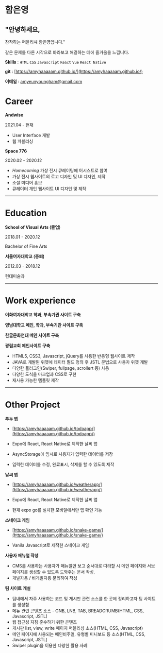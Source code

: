 # 함은영

## "안녕하세요,
 창작하는 퍼블리셔 함은영입니다."

같은 문제를 다른 시각으로 바라보고 해결하는 데에 즐거움을 느낍니다. 


**Skills** : `HTML` `CSS` `Javascript` `React` `Vue` `React Native`

**git** : [https://amyhaaaaam.github.io/](https://amyhaaaaam.github.io/)

**이메일** : amyeunyoungham@gmail.com

# **Career**

**Andwise**

2021.04 - 현재

- User Interface 개발
- 웹 퍼블리싱


**Space 776**

2020.02 - 2020.12

- *Homecoming* 가상 전시 큐레이팅에 어시스트로 참여
- 가상 전시 웹사이트의 로고 디자인 및 UI 디자인, 제작
- 소셜 미디어 홍보
- 큐레이터 개인 웹사이트 UI 디자인 및 제작

---

# **Education**

**School of Visual Arts (졸업)**

2018.01 - 2020.12

Bachelor of Fine Arts  


**서울여자대학교 (중퇴)**

2012.03 - 2018.12

현대미술과

---

# Work experience

**이화여자대학교 학과, 부속기관 사이트 구축** 

**영남대학교 메인, 학과, 부속기관 사이트 구축** 

**한글문화연대 메인 사이트 구축** 

**광림교회 메인사이트 구축**

- HTML5, CSS3, Javascript, jQuery를 사용한 반응형 웹사이트 제작
- JAVA로 개발된 위젯에 데이터 필드 정의 후 JSTL 문법으로 사용자 위젯 개발
- 다양한 플러그인(Swiper, fullpage, scrollert 등) 사용
- 다양한 도식을 마크업과 CSS로 구현
- 재사용 가능한 템플릿 제작


---

# Other Project

**투두 앱**

- [https://amyhaaaaam.github.io/todoapp/](https://amyhaaaaam.github.io/todoapp/)

- Expo에 React, React Native로 제작한 날씨 앱
- AsyncStorage에 임시로 사용자가 입력한 데이터를 저장
- 입력한 데이터를 수정, 완료표시, 삭제를 할 수 있도록 제작

**날씨 앱** 

- [https://amyhaaaaam.github.io/weatherapp/](https://amyhaaaaam.github.io/weatherapp/)

- Expo에 React, React Native로 제작한 날씨 앱
- 현재 expo go를 설치한 모바일에서만 앱 확인 가능

**스네이크 게임** 

- [https://amyhaaaaam.github.io/snake-game/](https://amyhaaaaam.github.io/snake-game/)

- Vanila Javascript로 제작한 스네이크 게임

**사용자 매뉴얼 작성** 

- CMS를 사용하는 사용자가 매뉴얼만 보고 순서대로 따라할 시 메인 페이지와 서브 페이지를 생성할 수 있도록 도와주는 문서 작성.
- 개발자용 / 비개발자용 분리하여 작성

**팀 사이트 개설** 

- 팀내에서 자주 사용하는 코드 및 게시판 관련 소스를 한 곳에 정리하고자 팀 사이트를 생성함
- 메뉴 관련 콘텐츠 소스 - GNB, LNB, TAB, BREADCRUMB(HTML, CSS, Javascript, JSTL)
- 웹 접근성 지침 준수하기 위한 콘텐츠
- 게시판 list, view, write 페이지 퍼블리싱 소스(HTML, CSS, Javascript)
- 메인 페이지에 사용되는 메인비주얼, 유형별 미니보드 등 소스(HTML, CSS, Javascript, JSTL)
- Swiper plugin을 이용한 다양한 활용 사례
